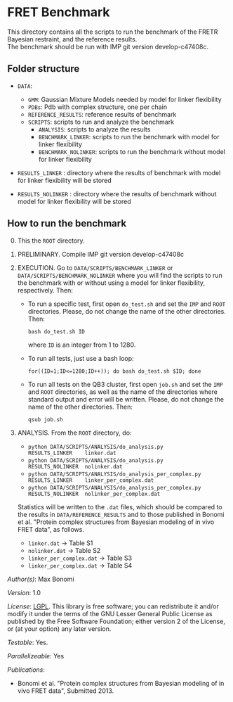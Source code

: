 # FRET Benchmark

This directory contains all the scripts to run the benchmark of the FRETR
Bayesian restraint, and the reference results.  
The benchmark should be run with IMP git version develop-c47408c.

## Folder structure 

- `DATA`:
  - `GMM`:  Gaussian Mixture Models needed by model for linker flexibility
  - `PDBs`: Pdb with complex structure, one per chain
  - `REFERENCE_RESULTS`: reference results of benchmark
  - `SCRIPTS`: scripts to run and analyze the benchmark
     - `ANALYSIS`: scripts to analyze the results
     - `BENCHMARK_LINKER`: scripts to run the benchmark with model for linker flexibility
     - `BENCHMARK_NOLINKER`: scripts to run the benchmark without model for linker flexibility
      
- `RESULTS_LINKER`   : directory where the results of benchmark with model for linker flexibility will be stored
- `RESULTS_NOLINKER` : directory where the results of benchmark without model for linker flexibility will be stored

## How to run the benchmark 

0) This the `ROOT` directory.

1) PRELIMINARY. Compile IMP git version develop-c47408c

2) EXECUTION. Go to `DATA/SCRIPTS/BENCHMARK_LINKER` or `DATA/SCRIPTS/BENCHMARK_NOLINKER` where you will find
   the scripts to run the benchmark with or without using a model for linker flexibility, respectively. Then: 

   - To run a specific test, first open `do_test.sh` and set the `IMP` and `ROOT` directories.
     Please, do not change the name of the other directories. Then:

      `bash do_test.sh ID`

     where `ID` is an integer from 1 to 1280.

   - To run all tests, just use a bash loop:

      `for((ID=1;ID<=1280;ID++)); do bash do_test.sh $ID; done`

   - To run all tests on the QB3 cluster, first open `job.sh` and set the `IMP` and `ROOT` directories, as well as
     the name of the directories where standard output and error will be written.
     Please, do not change the name of the other directories. Then:

      `qsub job.sh`

3) ANALYSIS. From the `ROOT` directory, do:

   - `python DATA/SCRIPTS/ANALYSIS/do_analysis.py             RESULTS_LINKER    linker.dat`    
   - `python DATA/SCRIPTS/ANALYSIS/do_analysis.py             RESULTS_NOLINKER  nolinker.dat`
   - `python DATA/SCRIPTS/ANALYSIS/do_analysis_per_complex.py RESULTS_LINKER    linker_per_complex.dat`
   - `python DATA/SCRIPTS/ANALYSIS/do_analysis_per_complex.py RESULTS_NOLINKER  nolinker_per_complex.dat`

   Statistics will be written to the `.dat` files, which should be compared to the results in `DATA/REFERENCE_RESULTS` and to those
   published in Bonomi et al. "Protein complex structures from Bayesian modeling of in vivo FRET data", as follows.
   - `linker.dat`             -> Table S1
   - `nolinker.dat`           -> Table S2
   - `linker_per_complex.dat` -> Table S3
   - `linker_per_complex.dat` -> Table S4


_Author(s)_: Max Bonomi

_Version_: 1.0


_License_: [LGPL](http://www.gnu.org/licenses/old-licenses/lgpl-2.1.html).
This library is free software; you can redistribute it and/or
modify it under the terms of the GNU Lesser General Public
License as published by the Free Software Foundation; either
version 2 of the License, or (at your option) any later version.

_Testable_: Yes.

_Parallelizeable_: Yes

_Publications_:
 - Bonomi et al. "Protein complex structures from Bayesian modeling of in vivo FRET data", Submitted 2013. 
